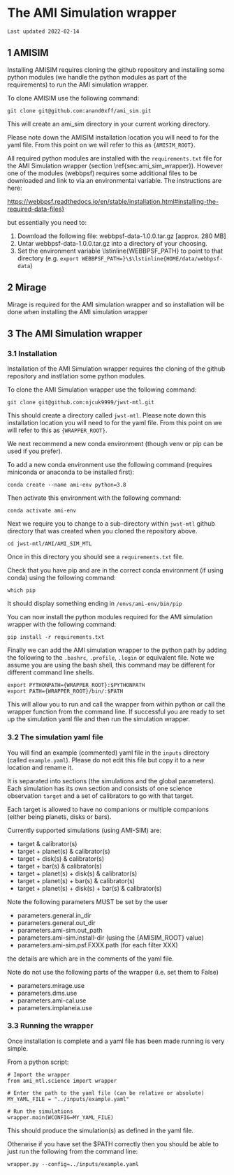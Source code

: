 # The AMI Simulation wrapper

    Last updated 2022-02-14

## 1 AMISIM

Installing AMISIM requires cloning the github repository and installing some
python modules (we handle the python modules as part of the requirements) to run
the AMI simulation wrapper.

To clone AMISIM use the following command:

    git clone git@github.com:anand0xff/ami_sim.git

This will create an ami_sim directory in your current working directory.

Please note down the AMISIM installation location you will need to for the 
yaml file. From this point on we will refer to this as `{AMISIM_ROOT}`.

All required python modules are installed with the `requirements.txt` file for 
the AMI Simulation wrapper (section \ref{sec:ami_sim_wrapper}). 
However one of the modules (webbpsf) requires some additional files to be 
downloaded and link to via an environmental variable. 
The instructions are here: 

https://webbpsf.readthedocs.io/en/stable/installation.html#installing-the-required-data-files}

but essentially you need to:

1. Download the following file: webbpsf-data-1.0.0.tar.gz [approx. 280 MB]
2. Untar webbpsf-data-1.0.0.tar.gz into a directory of your choosing.
3. Set the environment variable \lstinline{WEBBPSF_PATH} to point to that directory
   (e.g. `export WEBBPSF_PATH=}\$\lstinline{HOME/data/webbpsf-data`)


## 2 Mirage

Mirage is required for the AMI simulation wrapper and so installation will 
be done when installing the AMI simulation wrapper


## 3 The AMI Simulation wrapper

### 3.1 Installation

Installation of the AMI Simulation wrapper requires the cloning of the github 
repository and instllation some python modules.

To clone the AMI Simulation wrapper use the following command:

    git clone git@github.com:njcuk9999/jwst-mtl.git

This should create a directory called `jwst-mtl`. Please note down this 
installation location you will need to for the yaml file. From this point on 
we will refer to this as `{WRAPPER_ROOT}`.

We next recommend a new conda environment (though venv or pip can be used if you prefer).

To add a new conda environment use the following command (requires miniconda or 
anaconda to be installed first):

    conda create --name ami-env python=3.8

Then activate this environment with the following command:

    conda activate ami-env

Next we require you to change to a sub-directory within `jwst-mtl` github 
directory that was created when you cloned the repository above.

    cd jwst-mtl/AMI/AMI_SIM_MTL

Once in this directory you should see a `requirements.txt` file.

Check that you have pip and are in the correct conda environment (if using 
conda) using the following command:

    which pip

It should display something ending in `/envs/ami-env/bin/pip`


You can now install the python modules required for the AMI simulation wrapper 
with the following command:

    pip install -r requirements.txt

Finally we can add the AMI simulation wrapper to the python path by adding the 
following to the `.bashrc`, `.profile`, `.login` or equivalent file. 
Note we assume you are using the bash shell, this command may be different for 
different command line shells.

    export PYTHONPATH={WRAPPER_ROOT}:$PYTHONPATH
    export PATH={WRAPPER_ROOT}/bin/:$PATH

This will allow you to run and call the wrapper from within python or call the 
wrapper function from the command line. If successful you are ready to set 
up the simulation yaml file and then run the simulation wrapper.

### 3.2 The simulation yaml file

You will find an example (commented) yaml file in the `inputs` directory 
(called `example.yaml`). 
Please do not edit this file but copy it to a new location and rename it.

It is separated into sections (the simulations and the global parameters). 
Each simulation has its own section and consists of one science observation 
`target` and a set of calibrators to go with that target.

Each target is allowed to have no companions or multiple companions (either 
being planets, disks or bars).

Currently supported simulations (using AMI-SIM) are:

 - target \& calibrator(s)
 - target + planet(s) \& calibrator(s)
 - target + disk(s) \& calibrator(s)
 - target + bar(s) \& calibrator(s)
 - target + planet(s) + disk(s) \& calibrator(s)
 - target + planet(s) + bar(s) \& calibrator(s)
 - target + planet(s) + disk(s) + bar(s) \& calibrator(s)

Note the following parameters MUST be set by the user

 - parameters.general.in_dir
 - parameters.general.out_dir
 - parameters.ami-sim.out_path
 - parameters.ami-sim.install-dir  (using the {AMISIM_ROOT} value)
 - parameters.ami-sim.psf.FXXX.path   (for each filter XXX)

the details are which are in the comments of the yaml file.

Note do not use the following parts of the wrapper (i.e. set them to False)
 
- parameters.mirage.use
- parameters.dms.use
- parameters.ami-cal.use
- parameters.implaneia.use

### 3.3 Running the wrapper

Once installation is complete and a yaml file has been made running is very simple.

From a python script:

    # Import the wrapper
    from ami_mtl.science import wrapper
    
    # Enter the path to the yaml file (can be relative or absolute)
    MY_YAML_FILE = "../inputs/example.yaml"
    
    # Run the simulations
    wrapper.main(WCONFIG=MY_YAML_FILE)


This should produce the simulation(s) as defined in the yaml file.

Otherwise if you have set the $PATH correctly then you should be able to just 
run the following from the command line:

    wrapper.py --config=../inputs/example.yaml


